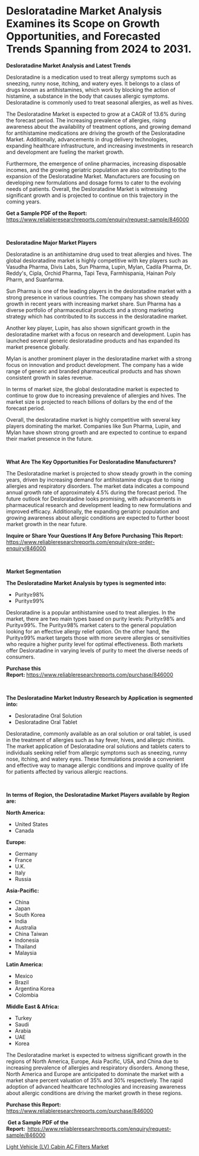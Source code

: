 <p><h1>Desloratadine Market Analysis Examines its Scope on Growth Opportunities, and Forecasted Trends Spanning from 2024 to 2031.</h1></p><p><strong>Desloratadine Market Analysis and Latest Trends</strong></p>
<p><p>Desloratadine is a medication used to treat allergy symptoms such as sneezing, runny nose, itching, and watery eyes. It belongs to a class of drugs known as antihistamines, which work by blocking the action of histamine, a substance in the body that causes allergic symptoms. Desloratadine is commonly used to treat seasonal allergies, as well as hives.</p><p>The Desloratadine Market is expected to grow at a CAGR of 13.6% during the forecast period. The increasing prevalence of allergies, rising awareness about the availability of treatment options, and growing demand for antihistamine medications are driving the growth of the Desloratadine Market. Additionally, advancements in drug delivery technologies, expanding healthcare infrastructure, and increasing investments in research and development are fueling the market growth.</p><p>Furthermore, the emergence of online pharmacies, increasing disposable incomes, and the growing geriatric population are also contributing to the expansion of the Desloratadine Market. Manufacturers are focusing on developing new formulations and dosage forms to cater to the evolving needs of patients. Overall, the Desloratadine Market is witnessing significant growth and is projected to continue on this trajectory in the coming years.</p></p>
<p><strong>Get a Sample PDF of the Report:&nbsp;</strong> <a href="https://www.reliableresearchreports.com/enquiry/request-sample/846000">https://www.reliableresearchreports.com/enquiry/request-sample/846000</a></p>
<p>&nbsp;</p>
<p><strong>Desloratadine Major Market Players</strong></p>
<p><p>Desloratadine is an antihistamine drug used to treat allergies and hives. The global desloratadine market is highly competitive with key players such as Vasudha Pharma, Divis Labs, Sun Pharma, Lupin, Mylan, Cadila Pharma, Dr. Reddy's, Cipla, Orchid Pharma, Tapi Teva, Farmhispania, Hainan Poly Pharm, and Suanfarma.</p><p>Sun Pharma is one of the leading players in the desloratadine market with a strong presence in various countries. The company has shown steady growth in recent years with increasing market share. Sun Pharma has a diverse portfolio of pharmaceutical products and a strong marketing strategy which has contributed to its success in the desloratadine market.</p><p>Another key player, Lupin, has also shown significant growth in the desloratadine market with a focus on research and development. Lupin has launched several generic desloratadine products and has expanded its market presence globally.</p><p>Mylan is another prominent player in the desloratadine market with a strong focus on innovation and product development. The company has a wide range of generic and branded pharmaceutical products and has shown consistent growth in sales revenue.</p><p>In terms of market size, the global desloratadine market is expected to continue to grow due to increasing prevalence of allergies and hives. The market size is projected to reach billions of dollars by the end of the forecast period.</p><p>Overall, the desloratadine market is highly competitive with several key players dominating the market. Companies like Sun Pharma, Lupin, and Mylan have shown strong growth and are expected to continue to expand their market presence in the future.</p></p>
<p>&nbsp;</p>
<p><strong>What Are The Key Opportunities For Desloratadine Manufacturers?</strong></p>
<p><p>The Desloratadine market is projected to show steady growth in the coming years, driven by increasing demand for antihistamine drugs due to rising allergies and respiratory disorders. The market data indicates a compound annual growth rate of approximately 4.5% during the forecast period. The future outlook for Desloratadine looks promising, with advancements in pharmaceutical research and development leading to new formulations and improved efficacy. Additionally, the expanding geriatric population and growing awareness about allergic conditions are expected to further boost market growth in the near future.</p></p>
<p><strong>Inquire or Share Your Questions If Any Before Purchasing This Report:</strong> <a href="https://www.reliableresearchreports.com/enquiry/pre-order-enquiry/846000">https://www.reliableresearchreports.com/enquiry/pre-order-enquiry/846000</a></p>
<p>&nbsp;</p>
<p><strong>Market Segmentation</strong></p>
<p><strong>The Desloratadine Market Analysis by types is segmented into:</strong></p>
<p><ul><li>Purity≥98%</li><li>Purity≥99%</li></ul></p>
<p><p>Desloratadine is a popular antihistamine used to treat allergies. In the market, there are two main types based on purity levels: Purity≥98% and Purity≥99%. The Purity≥98% market caters to the general population looking for an effective allergy relief option. On the other hand, the Purity≥99% market targets those with more severe allergies or sensitivities who require a higher purity level for optimal effectiveness. Both markets offer Desloratadine in varying levels of purity to meet the diverse needs of consumers.</p></p>
<p><strong>Purchase this Report:&nbsp;</strong><a href="https://www.reliableresearchreports.com/purchase/846000">https://www.reliableresearchreports.com/purchase/846000</a></p>
<p>&nbsp;</p>
<p><strong>The Desloratadine Market Industry Research by Application is segmented into:</strong></p>
<p><ul><li>Desloratadine Oral Solution</li><li>Desloratadine Oral Tablet</li></ul></p>
<p><p>Desloratadine, commonly available as an oral solution or oral tablet, is used in the treatment of allergies such as hay fever, hives, and allergic rhinitis. The market application of Desloratadine oral solutions and tablets caters to individuals seeking relief from allergic symptoms such as sneezing, runny nose, itching, and watery eyes. These formulations provide a convenient and effective way to manage allergic conditions and improve quality of life for patients affected by various allergic reactions.</p></p>
<p>&nbsp;</p>
<p><strong>In terms of Region, the Desloratadine Market Players available by Region are:</strong></p>
<p>
    <p> <strong> North America: </strong>
        <ul>
            <li>United States</li>
            <li>Canada</li>
        </ul>
        </p> 
    <p> <strong> Europe: </strong>
        <ul>
            <li>Germany</li>
            <li>France</li>
            <li>U.K.</li>
            <li>Italy</li>
            <li>Russia</li>
        </ul>
        </p> 
    <p> <strong> Asia-Pacific: </strong>
        <ul>
            <li>China</li>
            <li>Japan</li>
            <li>South Korea</li>
            <li>India</li>
            <li>Australia</li>
            <li>China Taiwan</li>
            <li>Indonesia</li>
            <li>Thailand</li>
            <li>Malaysia</li>
        </ul>
        </p> 
    <p> <strong> Latin America: </strong>
        <ul>
            <li>Mexico</li>
            <li>Brazil</li>
            <li>Argentina Korea</li>
            <li>Colombia</li>
        </ul>
        </p> 
    <p> <strong> Middle East & Africa: </strong>
        <ul>
            <li>Turkey</li>
            <li>Saudi</li>
            <li>Arabia</li>
            <li>UAE</li>
            <li>Korea</li>
        </ul>
    </p>
    </p>
<p><p>The Desloratadine market is expected to witness significant growth in the regions of North America, Europe, Asia Pacific, USA, and China due to increasing prevalence of allergies and respiratory disorders. Among these, North America and Europe are anticipated to dominate the market with a market share percent valuation of 35% and 30% respectively. The rapid adoption of advanced healthcare technologies and increasing awareness about allergic conditions are driving the market growth in these regions.</p></p>
<p><strong>Purchase this Report: </strong><a href="https://www.reliableresearchreports.com/purchase/846000">https://www.reliableresearchreports.com/purchase/846000</a></p>
<p>&nbsp;<strong>Get a Sample PDF of the Report:&nbsp;&nbsp;</strong><a href="https://www.reliableresearchreports.com/enquiry/request-sample/846000">https://www.reliableresearchreports.com/enquiry/request-sample/846000</a></p>
<p><strong></strong></p>
<p><p><a href="https://copper-carbon-84f.notion.site/Light-Vehicle-LV-Cabin-AC-Filters-Market-Size-Furnishes-Valuable-Information-Encompassing-Market-S-50e44e030e0a42459675d197b2c50e68">Light Vehicle (LV) Cabin AC Filters Market</a></p></p>